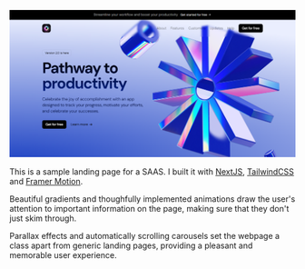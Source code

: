 ![alt text](src/app/opengraph-image.png)

This is a sample landing page for a SAAS. I built it with [NextJS](https://nextjs.org/), [TailwindCSS](https://tailwindcss.com/) and [Framer Motion](https://www.framer.com/motion/).

Beautiful gradients and thoughfully implemented animations draw the user's attention to important information on the page, making sure that they don't just skim through.

Parallax effects and automatically scrolling carousels set the webpage a class apart from generic landing pages, providing a pleasant and memorable user experience.
